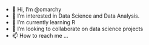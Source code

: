 - 👋 Hi, I’m @omarchy
- 👀 I’m interested in Data Science and Data Analysis.
- 🌱 I’m currently learning R
- 💞️ I’m looking to collaborate on data science projects
- 📫 How to reach me ...

<!---
omarchy/omarchy is a ✨ special ✨ repository because its `README.md` (this file) appears on your GitHub profile.
You can click the Preview link to take a look at your changes.
--->
